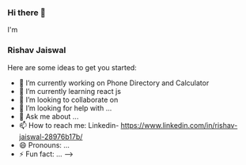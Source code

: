 ### Hi there 👋

I'm
### Rishav Jaiswal
Here are some ideas to get you started:

- 🔭 I’m currently working on Phone Directory and Calculator
- 🌱 I’m currently learning react js
- 👯 I’m looking to collaborate on 
- 🤔 I’m looking for help with ...
- 💬 Ask me about ...
- 📫 How to reach me: Linkedin- https://www.linkedin.com/in/rishav-jaiswal-28976b17b/
- 😄 Pronouns: ...
- ⚡ Fun fact: ...
-->
